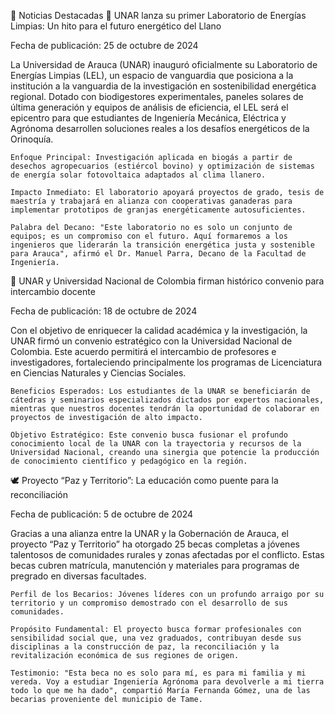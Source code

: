 📰 Noticias Destacadas
🔬 UNAR lanza su primer Laboratorio de Energías Limpias: Un hito para el futuro energético del Llano

Fecha de publicación: 25 de octubre de 2024

La Universidad de Arauca (UNAR) inauguró oficialmente su Laboratorio de Energías Limpias (LEL), un espacio de vanguardia que posiciona a la institución a la vanguardia de la investigación en sostenibilidad energética regional. Dotado con biodigestores experimentales, paneles solares de última generación y equipos de análisis de eficiencia, el LEL será el epicentro para que estudiantes de Ingeniería Mecánica, Eléctrica y Agrónoma desarrollen soluciones reales a los desafíos energéticos de la Orinoquía.

    Enfoque Principal: Investigación aplicada en biogás a partir de desechos agropecuarios (estiércol bovino) y optimización de sistemas de energía solar fotovoltaica adaptados al clima llanero.

    Impacto Inmediato: El laboratorio apoyará proyectos de grado, tesis de maestría y trabajará en alianza con cooperativas ganaderas para implementar prototipos de granjas energéticamente autosuficientes.

    Palabra del Decano: "Este laboratorio no es solo un conjunto de equipos; es un compromiso con el futuro. Aquí formaremos a los ingenieros que liderarán la transición energética justa y sostenible para Arauca", afirmó el Dr. Manuel Parra, Decano de la Facultad de Ingeniería.

🤝 UNAR y Universidad Nacional de Colombia firman histórico convenio para intercambio docente

Fecha de publicación: 18 de octubre de 2024

Con el objetivo de enriquecer la calidad académica y la investigación, la UNAR firmó un convenio estratégico con la Universidad Nacional de Colombia. Este acuerdo permitirá el intercambio de profesores e investigadores, fortaleciendo principalmente los programas de Licenciatura en Ciencias Naturales y Ciencias Sociales.

    Beneficios Esperados: Los estudiantes de la UNAR se beneficiarán de cátedras y seminarios especializados dictados por expertos nacionales, mientras que nuestros docentes tendrán la oportunidad de colaborar en proyectos de investigación de alto impacto.

    Objetivo Estratégico: Este convenio busca fusionar el profundo conocimiento local de la UNAR con la trayectoria y recursos de la Universidad Nacional, creando una sinergia que potencie la producción de conocimiento científico y pedagógico en la región.

🕊️ Proyecto “Paz y Territorio”: La educación como puente para la reconciliación

Fecha de publicación: 5 de octubre de 2024

Gracias a una alianza entre la UNAR y la Gobernación de Arauca, el proyecto “Paz y Territorio” ha otorgado 25 becas completas a jóvenes talentosos de comunidades rurales y zonas afectadas por el conflicto. Estas becas cubren matrícula, manutención y materiales para programas de pregrado en diversas facultades.

    Perfil de los Becarios: Jóvenes líderes con un profundo arraigo por su territorio y un compromiso demostrado con el desarrollo de sus comunidades.

    Propósito Fundamental: El proyecto busca formar profesionales con sensibilidad social que, una vez graduados, contribuyan desde sus disciplinas a la construcción de paz, la reconciliación y la revitalización económica de sus regiones de origen.

    Testimonio: "Esta beca no es solo para mí, es para mi familia y mi vereda. Voy a estudiar Ingeniería Agrónoma para devolverle a mi tierra todo lo que me ha dado", compartió María Fernanda Gómez, una de las becarias proveniente del municipio de Tame.

